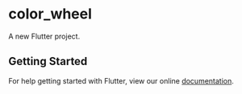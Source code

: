 # color_wheel

A new Flutter project.

## Getting Started

For help getting started with Flutter, view our online
[documentation](https://flutter.io/).
